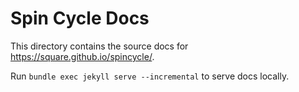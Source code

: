 # Spin Cycle Docs

This directory contains the source docs for https://square.github.io/spincycle/. 

Run `bundle exec jekyll serve --incremental` to serve docs locally.
